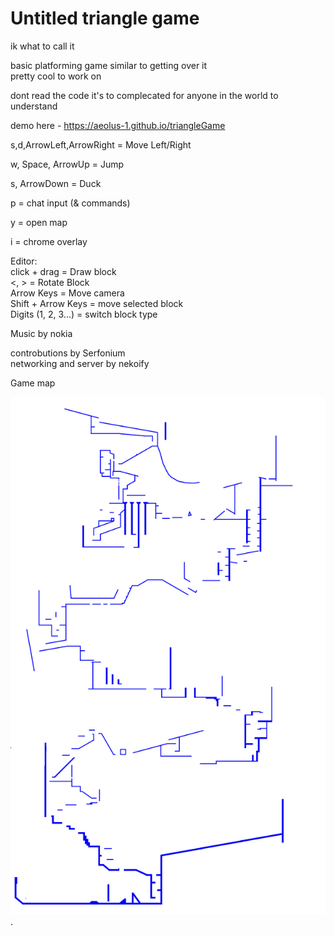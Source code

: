 # Untitled triangle game

ik what to call it

basic platforming game similar to getting over it  
pretty cool to work on  


dont read the code it's to complecated for anyone in the world to understand


demo here - https://aeolus-1.github.io/triangleGame   

s,d,ArrowLeft,ArrowRight = Move Left/Right

w, Space, ArrowUp = Jump

s, ArrowDown = Duck  

p = chat input (& commands)

y = open map

i = chrome overlay

Editor:  
click + drag = Draw block  
<, > = Rotate Block  
Arrow Keys = Move camera  
Shift + Arrow Keys = move selected block  
Digits (1, 2, 3...) = switch block type  


Music by nokia

controbutions by Serfonium  
networking and server by nekoify


Game map  


![yay](gameMap.png "ur gay now").


